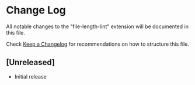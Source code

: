 # Change Log

All notable changes to the "file-length-lint" extension will be documented in this file.

Check [Keep a Changelog](http://keepachangelog.com/) for recommendations on how to structure this file.

## [Unreleased]

- Initial release